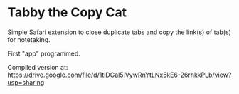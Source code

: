 # Tabby the Copy Cat
Simple Safari extension to close duplicate tabs and copy the link(s) of tab(s) for notetaking.

First "app" programmed.

Compiled version at: https://drive.google.com/file/d/1tiDGal5IVywRnYtLNx5kE6-26rhkkPLb/view?usp=sharing

